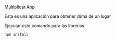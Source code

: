 Multiplicar App

Esta es una aplicación para obtener clima de un lugar


Ejecutar este comando para las librerias


```
npm install
```